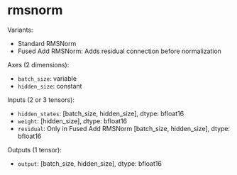# rmsnorm

Variants:
- Standard RMSNorm
- Fused Add RMSNorm: Adds residual connection before normalization

Axes (2 dimensions):
- `batch_size`: variable
- `hidden_size`: constant

Inputs (2 or 3 tensors):
- `hidden_states`: [batch_size, hidden_size], dtype: bfloat16
- `weight`: [hidden_size], dtype: bfloat16
- `residual`: Only in Fused Add RMSNorm [batch_size, hidden_size], dtype: bfloat16

Outputs (1 tensor):
- `output`: [batch_size, hidden_size], dtype: bfloat16
